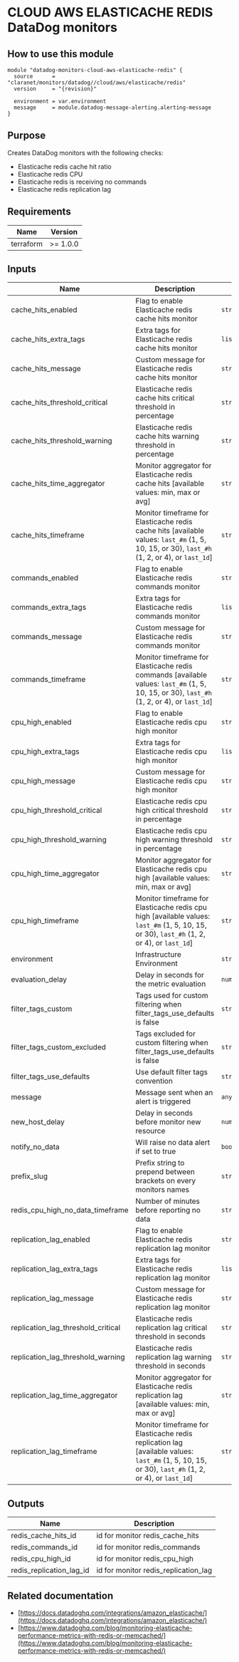 # CLOUD AWS ELASTICACHE REDIS DataDog monitors

## How to use this module

```hcl
module "datadog-monitors-cloud-aws-elasticache-redis" {
  source      = "claranet/monitors/datadog//cloud/aws/elasticache/redis"
  version     = "{revision}"

  environment = var.environment
  message     = module.datadog-message-alerting.alerting-message
}

```

## Purpose

Creates DataDog monitors with the following checks:

- Elasticache redis cache hit ratio
- Elasticache redis CPU
- Elasticache redis is receiving no commands
- Elasticache redis replication lag

## Requirements

| Name      | Version  |
| --------- | -------- |
| terraform | >= 1.0.0 |

## Inputs

| Name                               | Description                                                                                                                                       | Type           | Default      | Required |
| ---------------------------------- | ------------------------------------------------------------------------------------------------------------------------------------------------- | -------------- | ------------ | :------: |
| cache_hits_enabled                 | Flag to enable Elasticache redis cache hits monitor                                                                                               | `string`       | `"true"`     |    no    |
| cache_hits_extra_tags              | Extra tags for Elasticache redis cache hits monitor                                                                                               | `list(string)` | `[]`         |    no    |
| cache_hits_message                 | Custom message for Elasticache redis cache hits monitor                                                                                           | `string`       | `""`         |    no    |
| cache_hits_threshold_critical      | Elasticache redis cache hits critical threshold in percentage                                                                                     | `string`       | `60`         |    no    |
| cache_hits_threshold_warning       | Elasticache redis cache hits warning threshold in percentage                                                                                      | `string`       | `80`         |    no    |
| cache_hits_time_aggregator         | Monitor aggregator for Elasticache redis cache hits [available values: min, max or avg]                                                           | `string`       | `"max"`      |    no    |
| cache_hits_timeframe               | Monitor timeframe for Elasticache redis cache hits [available values: `last_#m` (1, 5, 10, 15, or 30), `last_#h` (1, 2, or 4), or `last_1d`]      | `string`       | `"last_15m"` |    no    |
| commands_enabled                   | Flag to enable Elasticache redis commands monitor                                                                                                 | `string`       | `"true"`     |    no    |
| commands_extra_tags                | Extra tags for Elasticache redis commands monitor                                                                                                 | `list(string)` | `[]`         |    no    |
| commands_message                   | Custom message for Elasticache redis commands monitor                                                                                             | `string`       | `""`         |    no    |
| commands_timeframe                 | Monitor timeframe for Elasticache redis commands [available values: `last_#m` (1, 5, 10, 15, or 30), `last_#h` (1, 2, or 4), or `last_1d`]        | `string`       | `"last_5m"`  |    no    |
| cpu_high_enabled                   | Flag to enable Elasticache redis cpu high monitor                                                                                                 | `string`       | `"true"`     |    no    |
| cpu_high_extra_tags                | Extra tags for Elasticache redis cpu high monitor                                                                                                 | `list(string)` | `[]`         |    no    |
| cpu_high_message                   | Custom message for Elasticache redis cpu high monitor                                                                                             | `string`       | `""`         |    no    |
| cpu_high_threshold_critical        | Elasticache redis cpu high critical threshold in percentage                                                                                       | `string`       | `90`         |    no    |
| cpu_high_threshold_warning         | Elasticache redis cpu high warning threshold in percentage                                                                                        | `string`       | `75`         |    no    |
| cpu_high_time_aggregator           | Monitor aggregator for Elasticache redis cpu high [available values: min, max or avg]                                                             | `string`       | `"min"`      |    no    |
| cpu_high_timeframe                 | Monitor timeframe for Elasticache redis cpu high [available values: `last_#m` (1, 5, 10, 15, or 30), `last_#h` (1, 2, or 4), or `last_1d`]        | `string`       | `"last_15m"` |    no    |
| environment                        | Infrastructure Environment                                                                                                                        | `string`       | n/a          |   yes    |
| evaluation_delay                   | Delay in seconds for the metric evaluation                                                                                                        | `number`       | `900`        |    no    |
| filter_tags_custom                 | Tags used for custom filtering when filter_tags_use_defaults is false                                                                             | `string`       | `"*"`        |    no    |
| filter_tags_custom_excluded        | Tags excluded for custom filtering when filter_tags_use_defaults is false                                                                         | `string`       | `""`         |    no    |
| filter_tags_use_defaults           | Use default filter tags convention                                                                                                                | `string`       | `"true"`     |    no    |
| message                            | Message sent when an alert is triggered                                                                                                           | `any`          | n/a          |   yes    |
| new_host_delay                     | Delay in seconds before monitor new resource                                                                                                      | `number`       | `300`        |    no    |
| notify_no_data                     | Will raise no data alert if set to true                                                                                                           | `bool`         | `true`       |    no    |
| prefix_slug                        | Prefix string to prepend between brackets on every monitors names                                                                                 | `string`       | `""`         |    no    |
| redis_cpu_high_no_data_timeframe   | Number of minutes before reporting no data                                                                                                        | `string`       | `30`         |    no    |
| replication_lag_enabled            | Flag to enable Elasticache redis replication lag monitor                                                                                          | `string`       | `"true"`     |    no    |
| replication_lag_extra_tags         | Extra tags for Elasticache redis replication lag monitor                                                                                          | `list(string)` | `[]`         |    no    |
| replication_lag_message            | Custom message for Elasticache redis replication lag monitor                                                                                      | `string`       | `""`         |    no    |
| replication_lag_threshold_critical | Elasticache redis replication lag critical threshold in seconds                                                                                   | `string`       | `180`        |    no    |
| replication_lag_threshold_warning  | Elasticache redis replication lag warning threshold in seconds                                                                                    | `string`       | `90`         |    no    |
| replication_lag_time_aggregator    | Monitor aggregator for Elasticache redis replication lag [available values: min, max or avg]                                                      | `string`       | `"min"`      |    no    |
| replication_lag_timeframe          | Monitor timeframe for Elasticache redis replication lag [available values: `last_#m` (1, 5, 10, 15, or 30), `last_#h` (1, 2, or 4), or `last_1d`] | `string`       | `"last_10m"` |    no    |

## Outputs

| Name                     | Description                          |
| ------------------------ | ------------------------------------ |
| redis_cache_hits_id      | id for monitor redis_cache_hits      |
| redis_commands_id        | id for monitor redis_commands        |
| redis_cpu_high_id        | id for monitor redis_cpu_high        |
| redis_replication_lag_id | id for monitor redis_replication_lag |

## Related documentation

- [https://docs.datadoghq.com/integrations/amazon_elasticache/](https://docs.datadoghq.com/integrations/amazon_elasticache/)
- [https://www.datadoghq.com/blog/monitoring-elasticache-performance-metrics-with-redis-or-memcached/](https://www.datadoghq.com/blog/monitoring-elasticache-performance-metrics-with-redis-or-memcached/)
